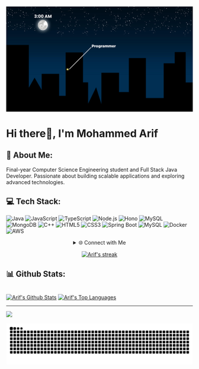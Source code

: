 <!-- Header Image -->
<!--![header](code.png) -->

<p align="center">
    <img src="https://raw.githubusercontent.com/Arifcodes11/Arifcodes11/main/coder2.jpg" alt="header" width="800">
</p>



# Hi there👋, I'm Mohammed Arif

## 💫 About Me:
Final-year Computer Science Engineering student and Full Stack Java Developer. Passionate about building scalable applications and exploring advanced technologies.

## 💻 Tech Stack:
![Java](https://img.shields.io/badge/java-%23ED8B00.svg?style=for-the-badge&logo=java&logoColor=white)
![JavaScript](https://img.shields.io/badge/javascript-%23323330.svg?style=for-the-badge&logo=javascript&logoColor=%23F7DF1E)
![TypeScript](https://img.shields.io/badge/TypeScript-%23007ACC.svg?style=for-the-badge&logo=typescript&logoColor=white)
![Node.js](https://img.shields.io/badge/Node.js-339933?style=for-the-badge&logo=nodedotjs&logoColor=white)
![Hono](https://img.shields.io/badge/Hono-FF9900?style=for-the-badge&logo=javascript&logoColor=white)
![MySQL](https://img.shields.io/badge/mysql-%2300f.svg?style=for-the-badge&logo=mysql&logoColor=white)
![MongoDB](https://img.shields.io/badge/MongoDB-4EA94B?style=for-the-badge&logo=mongodb&logoColor=white)
![C++](https://img.shields.io/badge/c++-%2300599C.svg?style=for-the-badge&logo=c%2B%2B&logoColor=white)
![HTML5](https://img.shields.io/badge/html5-%23E34F26.svg?style=for-the-badge&logo=html5&logoColor=white)
![CSS3](https://img.shields.io/badge/css3-%231572B6.svg?style=for-the-badge&logo=css3&logoColor=white)
![Spring Boot](https://img.shields.io/badge/Spring%20Boot-%236DB33F.svg?style=for-the-badge&logo=spring&logoColor=white)
![MySQL](https://img.shields.io/badge/mysql-%2300f.svg?style=for-the-badge&logo=mysql&logoColor=white)
![Docker](https://img.shields.io/badge/docker-%230db7ed.svg?style=for-the-badge&logo=docker&logoColor=white)
![AWS](https://img.shields.io/badge/AWS-%23FF9900.svg?style=for-the-badge&logo=amazon-aws&logoColor=white)

<details align="center">
    <summary> 🌐 Connect with Me </summary>
    <p align="center">
        <p>Find me on</p>
        <!-- Gmail -->
        <a href="mailto:arifcodes11@gmail.com" target="_blank">
            <img src="https://img.shields.io/static/v1?message=Gmail&logo=gmail&label=&color=D14836&logoColor=white&style=for-the-badge" height="35" alt="Gmail" />
        </a>
        <!-- LinkedIn -->
        <a href="https://www.linkedin.com/in/mohammed-arif-codes11/" target="_blank">
            <img src="https://img.shields.io/static/v1?message=LinkedIn&logo=linkedin&label=&color=0077B5&logoColor=white&style=for-the-badge" height="35" alt="LinkedIn" />
        </a>
        <!-- YouTube -->
        <a href="https://www.youtube.com/@yourchannel" target="_blank">
            <img src="https://img.shields.io/static/v1?message=YouTube&logo=youtube&label=&color=FF0000&logoColor=white&style=for-the-badge" height="35" alt="YouTube" />
        </a>
        <!-- Instagram -->
        <a href="https://www.instagram.com/yourprofile" target="_blank">
            <img src="https://img.shields.io/static/v1?message=Instagram&logo=instagram&label=&color=E4405F&logoColor=white&style=for-the-badge" height="35" alt="Instagram" />
        </a>
        <!-- Twitch -->
        <a href="https://www.twitch.tv/yourprofile" target="_blank">
            <img src="https://img.shields.io/static/v1?message=Twitch&logo=twitch&label=&color=9146FF&logoColor=white&style=for-the-badge" height="35" alt="Twitch" />
        </a>
        <!-- Discord -->
        <a href="https://discord.gg/yourserver" target="_blank">
            <img src="https://img.shields.io/static/v1?message=Discord&logo=discord&label=&color=7289DA&logoColor=white&style=for-the-badge" height="35" alt="Discord" />
        </a>
    </p>
</details>


<p align="center">
    <a href="https://github.com/Arifcodes11/github-readme-streak-stats">
        <img title="🔥 Get streak stats for your profile at git.io/streak-stats" alt="Arif's streak" src="https://github-readme-streak-stats.herokuapp.com/?user=Arifcodes11&theme=black-ice&hide_border=true&stroke=0000&background=060A0CD0"/>
    </a>
</p>

## 📊 Github Stats:
  <br/>
    <a href="https://github.com/Arifcodes11/github-readme-stats"><img alt="Arif's Github Stats" src="https://github-readme-stats.vercel.app/api?username=Arifcodes11&show_icons=true&count_private=true&theme=react&hide_border=true&bg_color=0D1117" /></a>
  <a href="https://github.com/Arifcodes11/github-readme-stats"><img alt="Arif's Top Languages" src="https://github-readme-stats.vercel.app/api/top-langs/?username=Arifcodes11&langs_count=8&count_private=true&layout=compact&theme=react&hide_border=true&bg_color=0D1117" /></a>

  <br/>

---
[![](https://visitcount.itsvg.in/api?id=Arifcodes11&icon=0&color=0)](https://visitcount.itsvg.in)
<picture>
  <source media="(prefers-color-scheme: dark)" srcset="https://raw.githubusercontent.com/Arifcodes11/Arifcodes11/output/github-snake-dark.svg" />
  <!--<source media="(prefers-color-scheme: light)" srcset="https://raw.githubusercontent.com/Arifcodes11/Arifcodes11/output/github-snake.svg" />-->
  <img alt="github-snake" src="https://raw.githubusercontent.com/Arifcodes11/Arifcodes11/output/github-snake-dark.svg" />
</picture>




